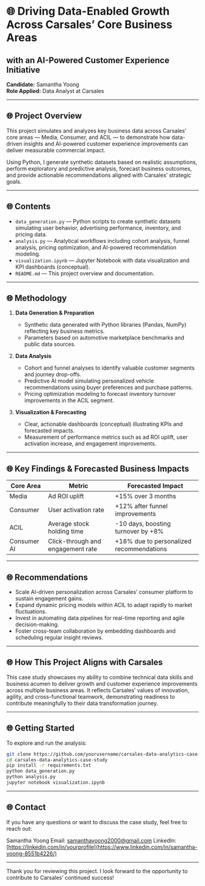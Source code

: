 # 🌐 Driving Data-Enabled Growth Across Carsales’ Core Business Areas  
## with an AI-Powered Customer Experience Initiative  

**Candidate:** Samantha Yoong  
**Role Applied:** Data Analyst at Carsales  

---

## 🌐 Project Overview

This project simulates and analyzes key business data across Carsales’ core areas — Media, Consumer, and ACIL — to demonstrate how data-driven insights and AI-powered customer experience improvements can deliver measurable commercial impact.

Using Python, I generate synthetic datasets based on realistic assumptions, perform exploratory and predictive analysis, forecast business outcomes, and provide actionable recommendations aligned with Carsales’ strategic goals.

---

## 🌐 Contents

- `data_generation.py` — Python scripts to create synthetic datasets simulating user behavior, advertising performance, inventory, and pricing data.  
- `analysis.py` — Analytical workflows including cohort analysis, funnel analysis, pricing optimization, and AI-powered recommendation modeling.  
- `visualization.ipynb` — Jupyter Notebook with data visualization and KPI dashboards (conceptual).  
- `README.md` — This project overview and documentation.

---

## 🌐 Methodology

1. **Data Generation & Preparation**  
   - Synthetic data generated with Python libraries (Pandas, NumPy) reflecting key business metrics.  
   - Parameters based on automotive marketplace benchmarks and public data sources.  

2. **Data Analysis**  
   - Cohort and funnel analyses to identify valuable customer segments and journey drop-offs.  
   - Predictive AI model simulating personalized vehicle recommendations using buyer preferences and purchase patterns.  
   - Pricing optimization modeling to forecast inventory turnover improvements in the ACIL segment.  

3. **Visualization & Forecasting**  
   - Clear, actionable dashboards (conceptual) illustrating KPIs and forecasted impacts.  
   - Measurement of performance metrics such as ad ROI uplift, user activation increase, and engagement improvements.  

---

## 🌐 Key Findings & Forecasted Business Impacts

| Core Area      | Metric                             | Forecasted Impact                      |
|----------------|----------------------------------|--------------------------------------|
| Media          | Ad ROI uplift                    | +15% over 3 months                   |
| Consumer       | User activation rate             | +12% after funnel improvements       |
| ACIL           | Average stock holding time       | -10 days, boosting turnover by +8%   |
| Consumer AI    | Click-through and engagement rate | +18% due to personalized recommendations |

---

## 🌐 Recommendations

- Scale AI-driven personalization across Carsales’ consumer platform to sustain engagement gains.  
- Expand dynamic pricing models within ACIL to adapt rapidly to market fluctuations.  
- Invest in automating data pipelines for real-time reporting and agile decision-making.  
- Foster cross-team collaboration by embedding dashboards and scheduling regular insight reviews.

---

## 🌐 How This Project Aligns with Carsales

This case study showcases my ability to combine technical data skills and business acumen to deliver growth and customer experience improvements across multiple business areas. It reflects Carsales’ values of innovation, agility, and cross-functional teamwork, demonstrating readiness to contribute meaningfully to their data transformation journey.

---

## 🌐 Getting Started

To explore and run the analysis:

```bash
git clone https://github.com/yourusername/carsales-data-analytics-case-study.git
cd carsales-data-analytics-case-study
pip install -r requirements.txt
python data_generation.py
python analysis.py
jupyter notebook visualization.ipynb
```
---

## 🌐 Contact

If you have any questions or want to discuss the case study, feel free to reach out:

Samantha Yoong
Email: samanthayoong2000@gmail.com
LinkedIn: [https://linkedin.com/in/yourprofile](https://www.linkedin.com/in/samantha-yoong-8551b4226/)

---

Thank you for reviewing this project. I look forward to the opportunity to contribute to Carsales’ continued success!
